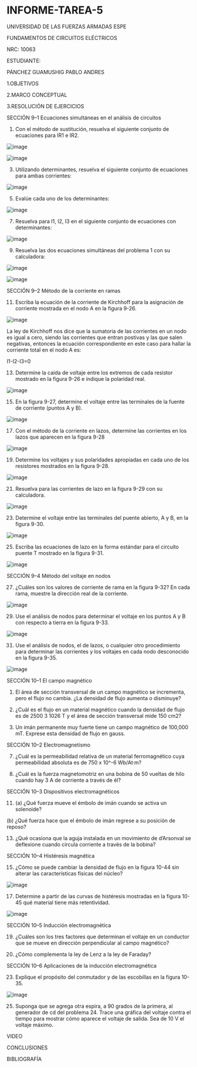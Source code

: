# INFORME-TAREA-5

UNIVERSIDAD DE LAS FUERZAS ARMADAS ESPE

FUNDAMENTOS DE CIRCUITOS ELÉCTRICOS

NRC: 10063

ESTUDIANTE:

PÁNCHEZ GUAMUSHIG PABLO ANDRES


1.OBJETIVOS

2.MARCO CONCEPTUAL


3.RESOLUCIÓN DE EJERCICIOS

SECCIÓN 9–1 Ecuaciones simultáneas en el análisis de circuitos

1. Con el método de sustitución, resuelva el siguiente conjunto de ecuaciones para IR1 e IR2. 

![image](https://user-images.githubusercontent.com/116771507/210123862-d2a9a9a1-3ec7-47e7-98e1-9fef2184ba16.png)

![image](https://user-images.githubusercontent.com/116771507/210124723-3dfcc509-8ea9-4060-a9b3-b4a8445328ff.png)


3. Utilizando determinantes, resuelva el siguiente conjunto de ecuaciones para ambas corrientes:

![image](https://user-images.githubusercontent.com/116771507/210123870-bce48a65-eb34-413f-9880-cf52fa9c4b77.png)

5. Evalúe cada uno de los determinantes:

![image](https://user-images.githubusercontent.com/116771507/210123881-a6ab0a77-d951-4d0a-8e94-e9516a28cded.png)

7. Resuelva para I1, I2, I3 en el siguiente conjunto de ecuaciones con determinantes:

![image](https://user-images.githubusercontent.com/116771507/210123894-b693d736-3a6a-4da1-ab66-fc82abaff870.png)

9. Resuelva las dos ecuaciones simultáneas del problema 1 con su calculadora:

![image](https://user-images.githubusercontent.com/116771507/210125728-a27dc882-e980-4350-991a-e90e1978a7f0.png)

![image](https://user-images.githubusercontent.com/116771507/210125733-b8059237-bd4d-4ab4-81e8-7c1603a130d4.png)


SECCIÓN 9–2 Método de la corriente en ramas

11. Escriba la ecuación de la corriente de Kirchhoff para la asignación de corriente mostrada en el nodo A en la figura 9-26.

![image](https://user-images.githubusercontent.com/116771507/210123906-9240ac88-eab8-4e99-9980-806fbe1c9bcd.png)

La ley de Kirchhoff nos dice que la sumatoria de las corrientes en un nodo es igual a cero, siendo las corrientes que entran postivas y las que salen negativas, entonces la ecuación correspondiente en este caso para hallar la corriente total en el nodo A es:

I1-I2-I3=0

13. Determine la caída de voltaje entre los extremos de cada resistor mostrado en la figura 9-26 e indique la polaridad real.

![image](https://user-images.githubusercontent.com/116771507/210123914-64dd6644-5e51-4f80-b2e1-ca63ffa5fefc.png)

15. En la figura 9-27, determine el voltaje entre las terminales de la fuente de corriente (puntos A y B).

![image](https://user-images.githubusercontent.com/116771507/210123920-c609cef5-14a1-4881-9dec-882d66e9d391.png)

17. Con el método de la corriente en lazos, determine las corrientes en los lazos que aparecen en la figura 9-28

![image](https://user-images.githubusercontent.com/116771507/210123927-53593fee-0405-4f91-b154-265f3a6ef446.png)

19. Determine los voltajes y sus polaridades apropiadas en cada uno de los resistores mostrados en la figura 9-28.

![image](https://user-images.githubusercontent.com/116771507/210123936-881441fe-3bd1-4f86-9710-1857f386ea48.png)

21. Resuelva para las corrientes de lazo en la figura 9-29 con su calculadora. 

![image](https://user-images.githubusercontent.com/116771507/210123948-cf95b004-a645-4329-91b8-f37fc5200598.png)

23. Determine el voltaje entre las terminales del puente abierto, A y B, en la figura 9-30. 

![image](https://user-images.githubusercontent.com/116771507/210123957-9fa40755-d9ff-4b2c-83dc-02a344c1d2a0.png)

25. Escriba las ecuaciones de lazo en la forma estándar para el circuito puente T mostrado en la figura 9-31.

![image](https://user-images.githubusercontent.com/116771507/210123971-a973b1b0-30e0-4008-b3ac-d11532bc2269.png)

SECCIÓN 9–4 Método del voltaje en nodos

27. ¿Cuáles son los valores de corriente de rama en la figura 9-32? En cada rama, muestre la dirección real de la corriente. 

![image](https://user-images.githubusercontent.com/116771507/210123991-d59785f7-a40b-496a-a388-483133b4593f.png)

29. Use el análisis de nodos para determinar el voltaje en los puntos A y B con respecto a tierra en la figura 9-33.

![image](https://user-images.githubusercontent.com/116771507/210124003-4569c666-c1a7-4961-b773-ba5559f7bf0f.png)

31. Use el análisis de nodos, el de lazos, o cualquier otro procedimiento para determinar las corrientes y los voltajes en cada nodo desconocido en la figura 9-35.

![image](https://user-images.githubusercontent.com/116771507/210124017-bfe171f2-f763-45bb-921a-9e484e616921.png)

SECCIÓN 10–1 El campo magnético

1. El área de sección transversal de un campo magnético se incrementa, pero el flujo no cambia. ¿La densidad de flujo aumenta o disminuye?


3. ¿Cuál es el flujo en un material magnético cuando la densidad de flujo es de 2500 3 1026 T y el área de sección transversal mide 150 cm2?


5. Un imán permanente muy fuerte tiene un campo magnético de 100,000 mT. Exprese esta densidad de flujo en gauss. 


SECCIÓN 10–2 Electromagnetismo

7. ¿Cuál es la permeabilidad relativa de un material ferromagnético cuya permeabilidad absoluta es de 750 x 10^-6 Wb/At·m?


9. ¿Cuál es la fuerza magnetomotriz en una bobina de 50 vueltas de hilo cuando hay 3 A de corriente a través de él?


SECCIÓN 10–3 Dispositivos electromagnéticos

11. (a) ¿Qué fuerza mueve el émbolo de imán cuando se activa un solenoide?

(b) ¿Qué fuerza hace que el émbolo de imán regrese a su posición de reposo?


13. ¿Qué ocasiona que la aguja instalada en un movimiento de d’Arsonval se deflexione cuando circula corriente a través de la bobina?

SECCIÓN 10–4 Histéresis magnética

15. ¿Cómo se puede cambiar la densidad de flujo en la figura 10-44 sin alterar las características físicas del núcleo?

![image](https://user-images.githubusercontent.com/116771507/210124138-aab2c964-89bc-4edd-8b9c-a97a2d281346.png)

17. Determine a partir de las curvas de histéresis mostradas en la figura 10-45 qué material tiene más retentividad.

![image](https://user-images.githubusercontent.com/116771507/210124148-023fb3a3-a22e-403d-895b-a76d49ded204.png)

SECCIÓN 10–5 Inducción electromagnética

19. ¿Cuáles son los tres factores que determinan el voltaje en un conductor que se mueve en dirección perpendicular al campo magnético?

21. ¿Cómo complementa la ley de Lenz a la ley de Faraday?

SECCIÓN 10–6 Aplicaciones de la inducción electromagnética

23. Explique el propósito del conmutador y de las escobillas en la figura 10-35. 

![image](https://user-images.githubusercontent.com/116771507/210124180-682a37c1-5cf6-47c3-a1f3-70ff2815f10f.png)

25. Suponga que se agrega otra espira, a 90 grados de la primera, al generador de cd del problema 24. Trace una gráfica del voltaje contra el tiempo para mostrar cómo aparece el voltaje de salida. Sea de 10 V el voltaje máximo.


VIDEO

CONCLUSIONES

BIBLIOGRAFÍA









































